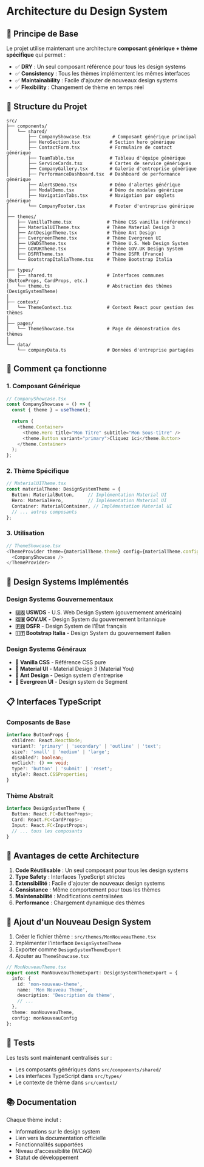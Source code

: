 # Architecture du Design System

## 🎯 Principe de Base

Le projet utilise maintenant une architecture **composant générique + thème spécifique** qui permet :
- ✅ **DRY** : Un seul composant référence pour tous les design systems
- ✅ **Consistency** : Tous les thèmes implémentent les mêmes interfaces
- ✅ **Maintainability** : Facile d'ajouter de nouveaux design systems
- ✅ **Flexibility** : Changement de thème en temps réel

## 📁 Structure du Projet

```
src/
├── components/
│   └── shared/
│       ├── CompanyShowcase.tsx        # Composant générique principal
│       ├── HeroSection.tsx           # Section hero générique
│       ├── ContactForm.tsx           # Formulaire de contact générique
│       ├── TeamTable.tsx             # Tableau d'équipe générique
│       ├── ServiceCards.tsx          # Cartes de service génériques
│       ├── CompanyGallery.tsx        # Galerie d'entreprise générique
│       ├── PerformanceDashboard.tsx  # Dashboard de performance générique
│       ├── AlertsDemo.tsx            # Démo d'alertes générique
│       ├── ModalDemo.tsx             # Démo de modales générique
│       ├── NavigationTabs.tsx        # Navigation par onglets générique
│       └── CompanyFooter.tsx         # Footer d'entreprise générique
│
├── themes/
│   ├── VanillaTheme.tsx             # Thème CSS vanilla (référence)
│   ├── MaterialUITheme.tsx          # Thème Material Design 3
│   ├── AntDesignTheme.tsx           # Thème Ant Design
│   ├── EvergreenTheme.tsx           # Thème Evergreen UI
│   ├── USWDSTheme.tsx               # Thème U.S. Web Design System
│   ├── GOVUKTheme.tsx               # Thème GOV.UK Design System
│   ├── DSFRTheme.tsx                # Thème DSFR (France)
│   └── BootstrapItaliaTheme.tsx     # Thème Bootstrap Italia
│
├── types/
│   ├── shared.ts                    # Interfaces communes (ButtonProps, CardProps, etc.)
│   └── theme.ts                     # Abstraction des thèmes (DesignSystemTheme)
│
├── context/
│   └── ThemeContext.tsx             # Context React pour gestion des thèmes
│
├── pages/
│   └── ThemeShowcase.tsx            # Page de démonstration des thèmes
│
└── data/
    └── companyData.ts               # Données d'entreprise partagées
```

## 🔧 Comment ça fonctionne

### 1. Composant Générique
```typescript
// CompanyShowcase.tsx
const CompanyShowcase = () => {
  const { theme } = useTheme();
  
  return (
    <theme.Container>
      <theme.Hero title="Mon Titre" subtitle="Mon Sous-titre" />
      <theme.Button variant="primary">Cliquez ici</theme.Button>
    </theme.Container>
  );
};
```

### 2. Thème Spécifique
```typescript
// MaterialUITheme.tsx
const materialTheme: DesignSystemTheme = {
  Button: MaterialButton,     // Implémentation Material UI
  Hero: MaterialHero,         // Implémentation Material UI
  Container: MaterialContainer, // Implémentation Material UI
  // ... autres composants
};
```

### 3. Utilisation
```typescript
// ThemeShowcase.tsx
<ThemeProvider theme={materialTheme.theme} config={materialTheme.config}>
  <CompanyShowcase />
</ThemeProvider>
```

## 🎨 Design Systems Implémentés

### Design Systems Gouvernementaux
- **🇺🇸 USWDS** - U.S. Web Design System (gouvernement américain)
- **🇬🇧 GOV.UK** - Design System du gouvernement britannique
- **🇫🇷 DSFR** - Design System de l'État français
- **🇮🇹 Bootstrap Italia** - Design System du gouvernement italien

### Design Systems Généraux
- **🎨 Vanilla CSS** - Référence CSS pure
- **🎨 Material UI** - Material Design 3 (Material You)
- **🎨 Ant Design** - Design system d'entreprise
- **🎨 Evergreen UI** - Design system de Segment

## 📋 Interfaces TypeScript

### Composants de Base
```typescript
interface ButtonProps {
  children: React.ReactNode;
  variant?: 'primary' | 'secondary' | 'outline' | 'text';
  size?: 'small' | 'medium' | 'large';
  disabled?: boolean;
  onClick?: () => void;
  type?: 'button' | 'submit' | 'reset';
  style?: React.CSSProperties;
}
```

### Thème Abstrait
```typescript
interface DesignSystemTheme {
  Button: React.FC<ButtonProps>;
  Card: React.FC<CardProps>;
  Input: React.FC<InputProps>;
  // ... tous les composants
}
```

## 🚀 Avantages de cette Architecture

1. **Code Réutilisable** : Un seul composant pour tous les design systems
2. **Type Safety** : Interfaces TypeScript strictes
3. **Extensibilité** : Facile d'ajouter de nouveaux design systems
4. **Consistance** : Même comportement pour tous les thèmes
5. **Maintenabilité** : Modifications centralisées
6. **Performance** : Chargement dynamique des thèmes

## 🔄 Ajout d'un Nouveau Design System

1. Créer le fichier thème : `src/themes/MonNouveauTheme.tsx`
2. Implémenter l'interface `DesignSystemTheme`
3. Exporter comme `DesignSystemThemeExport`
4. Ajouter au `ThemeShowcase.tsx`

```typescript
// MonNouveauTheme.tsx
export const MonNouveauThemeExport: DesignSystemThemeExport = {
  info: {
    id: 'mon-nouveau-theme',
    name: 'Mon Nouveau Theme',
    description: 'Description du thème',
    // ...
  },
  theme: monNouveauTheme,
  config: monNouveauConfig
};
```

## 🧪 Tests

Les tests sont maintenant centralisés sur :
- Les composants génériques dans `src/components/shared/`
- Les interfaces TypeScript dans `src/types/`
- Le contexte de thème dans `src/context/`

## 📚 Documentation

Chaque thème inclut :
- Informations sur le design system
- Lien vers la documentation officielle
- Fonctionnalités supportées
- Niveau d'accessibilité (WCAG)
- Statut de développement